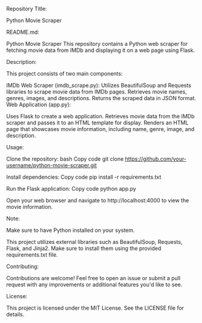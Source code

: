 Repository Title:

  Python Movie Scraper

README.md:

Python Movie Scraper
  This repository contains a Python web scraper for fetching movie data from IMDb and displaying it on a web page using Flask.

Description:

  This project consists of two main components:

  IMDb Web Scraper (imdb_scrape.py):
    Utilizes BeautifulSoup and Requests libraries to scrape movie data from IMDb pages.
    Retrieves movie names, genres, images, and descriptions.
    Returns the scraped data in JSON format.
    Web Application (app.py):
    
  Uses Flask to create a web application.
    Retrieves movie data from the IMDb scraper and passes it to an HTML template for display.
    Renders an HTML page that showcases movie information, including name, genre, image, and description.
    
Usage:

Clone the repository:
  bash
  Copy code
    git clone https://github.com/your-username/python-movie-scraper.git
    
Install dependencies:
  Copy code
    pip install -r requirements.txt
    
Run the Flask application:
  Copy code
    python app.py
    
Open your web browser and navigate to http://localhost:4000 to view the movie information.

Note:

  Make sure to have Python installed on your system.
  
This project utilizes external libraries such as BeautifulSoup, Requests, Flask, and Jinja2. Make sure to install them using the provided requirements.txt file.

Contributing:

  Contributions are welcome! Feel free to open an issue or submit a pull request with any improvements or additional features you'd like to see.

License:

  This project is licensed under the MIT License. See the LICENSE file for details.
  

